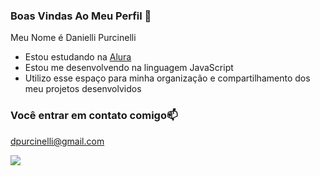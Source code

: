 ### Boas Vindas Ao Meu Perfil 💙

Meu Nome é Danielli Purcinelli

- Estou estudando na [Alura](https://www.alura.com.br)
- Estou me desenvolvendo na linguagem JavaScript
- Utilizo esse espaço para minha organização e compartilhamento dos meu projetos desenvolvidos

### Você entrar em contato comigo📫

dpurcinelli@gmail.com

![](https://media1.tenor.com/m/opEBWw0uddoAAAAC/umm.gif)
